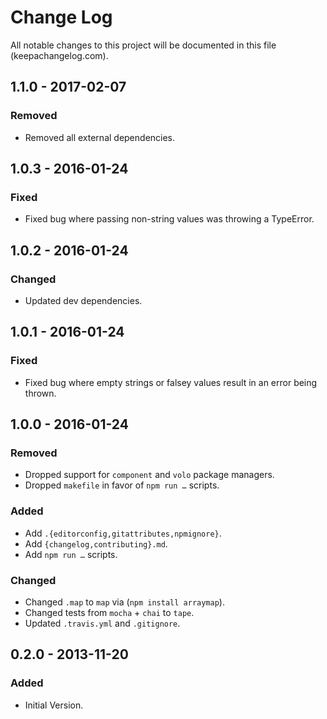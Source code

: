 # Change Log
All notable changes to this project will be documented in this file (keepachangelog.com).

## 1.1.0 - 2017-02-07
### Removed
- Removed all external dependencies.

## 1.0.3 - 2016-01-24
### Fixed
- Fixed bug where passing non-string values was throwing a TypeError.

## 1.0.2 - 2016-01-24
### Changed
- Updated dev dependencies.

## 1.0.1 - 2016-01-24
### Fixed
- Fixed bug where empty strings or falsey values result in an error being thrown.

## 1.0.0 - 2016-01-24
### Removed
- Dropped support for `component` and `volo` package managers.
- Dropped `makefile` in favor of `npm run …` scripts.

### Added
- Add `.{editorconfig,gitattributes,npmignore}`.
- Add `{changelog,contributing}.md`.
- Add `npm run …` scripts.

### Changed
- Changed `.map` to `map` via (`npm install arraymap`).
- Changed tests from `mocha` + `chai` to `tape`.
- Updated `.travis.yml` and `.gitignore`.

## 0.2.0 - 2013-11-20
### Added
- Initial Version.
